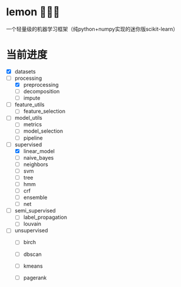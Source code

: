 # lemon 🍋🍋🍋
一个轻量级的机器学习框架（纯python+numpy实现的迷你版scikit-learn）

# 当前进度
- [x] datasets
- [ ] processing
    - [x] preprocessing
    - [ ] decomposition
    - [ ] impute
- [ ] feature_utils
    - [ ] feature_selection
- [ ] model_utils
    - [ ] metrics
    - [ ] model_selection
    - [ ] pipeline
- [ ] supervised
    - [x] linear_model
    - [ ] naive_bayes
    - [ ] neighbors
    - [ ] svm
    - [ ] tree
    - [ ] hmm
    - [ ] crf
    - [ ] ensemble
    - [ ] net
- [ ] semi_supervised
    - [ ] label_propagation
    - [ ] louvain
- [ ] unsupervised
    - [ ] birch
    - [ ] dbscan
    - [ ] kmeans
    - [ ] pagerank

